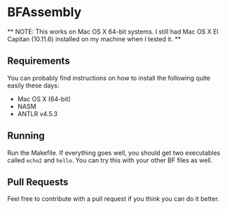 # BFAssembly

** NOTE: This works on Mac OS X 64-bit systems. I still had Mac OS X El Capitan (10.11.6) installed on my machine when I tested it. **

Requirements
---
You can probably find instructions on how to install the following quite easily these days:
- Mac OS X (64-bit)
- NASM
- ANTLR v4.5.3

Running
---
Run the Makefile. If everything goes well, you should get two executables called `echo2` and `hello`. You can try this with your other BF files as well.

Pull Requests
---
Feel free to contribute with a pull request if you think you can do it better.
